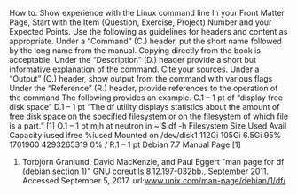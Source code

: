 How to: 
Show experience with the Linux command line 
In your Front Matter Page, Start with the Item (Question, Exercise, Project) Number and your Expected Points. 
Use the following as guidelines for headers and content as appropriate. 
Under a “Command” (C.) header, put the short name followed by the long name from the manual. Copying directly from the book is acceptable. 
Under the “Description” (D.) header provide a short but informative explanation of the command. Cite your sources. 
Under a “Output” (O.) header, show output from the command with various flags 
Under the “Reference” (R.) header, provide references to the operation of the command 
The following provides an example. 
C.1 – 1 pt 
df “display free disk space” 
D.1 – 1 pt 
“The df utility displays statistics about the amount of free disk space on the specified filesystem or on the filesystem of which file is a part.” [1] 
O.1 – 1 pt 
mjh at neutron in ~ 
$ df -h 
Filesystem Size Used Avail Capacity iused ifree %iused Mounted on 
/dev/disk1 112Gi 105Gi 6.5Gi 95% 1701960 4293265319 0% / 
R.1 – 1 pt 
Debian 7.7 Manual Page [1] 
1. Torbjorn Granlund, David MacKenzie, and Paul Eggert "man page for df (debian section 1)" GNU coreutils 8.12.197-032bb., September 2011. Accessed September 5, 2017. url:www.unix.com/man-page/debian/1/df/ 
